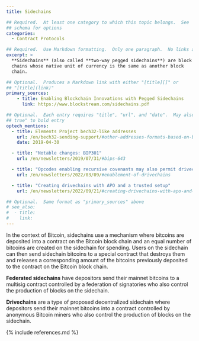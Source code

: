 ```yaml
---
title: Sidechains

## Required.  At least one category to which this topic belongs.  See
## schema for options
categories:
  - Contract Protocols

## Required.  Use Markdown formatting.  Only one paragraph.  No links allowed.
excerpt: >
  **Sidechains** (also called **two-way pegged sidechains**) are block
  chains whose native unit of currency is the same as another block
  chain.

## Optional.  Produces a Markdown link with either "[title][]" or
## "[title](link)"
primary_sources:
    - title: Enabling Blockchain Innovations with Pegged Sidechains
      link: https://www.blockstream.com/sidechains.pdf

## Optional.  Each entry requires "title", "url", and "date".  May also use "feature:
## true" to bold entry
optech_mentions:
  - title: Elements Project bech32-like addresses
    url: /en/bech32-sending-support/#other-addresses-formats-based-on-bech32
    date: 2019-04-30

  - title: "Notable changes: BIP301"
    url: /en/newsletters/2019/07/31/#bips-643

  - title: "Opcodes enabling recursive covenants may also permit drivechains"
    url: /en/newsletters/2022/03/09/#enablement-of-drivechains

  - title: "Creating drivechains with APO and a trusted setup"
    url: /en/newsletters/2022/09/21/#creating-drivechains-with-apo-and-a-trusted-setup

## Optional.  Same format as "primary_sources" above
# see_also:
#  - title:
#    link:
---
```

In the context of Bitcoin, sidechains use a mechanism where bitcoins
are deposited into a contract on the Bitcoin block chain and an equal
number of bitcoins are created on the sidechain for spending.  Users
on the sidechain can then send sidechain bitcoins to a special
contract that destroys them and releases a corresponding amount of the
bitcoins previously deposited to the contract on the Bitcoin block
chain.

**Federated sidechains** have depositors send their mainnet bitcoins
to a multisig contract controlled by a federation of signatories who
also control the production of blocks on the sidechain.

**Drivechains** are a type of proposed decentralized sidechain where
depositors send their mainnet bitcoins into a contract controlled by
anonymous Bitcoin miners who also control the production of blocks on
the sidechain.

{% include references.md %}
